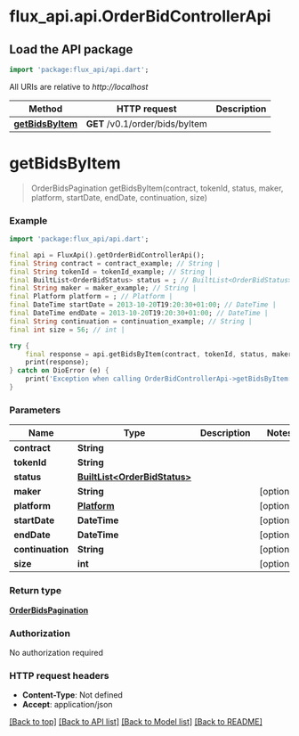 # flux_api.api.OrderBidControllerApi

## Load the API package
```dart
import 'package:flux_api/api.dart';
```

All URIs are relative to *http://localhost*

Method | HTTP request | Description
------------- | ------------- | -------------
[**getBidsByItem**](OrderBidControllerApi.md#getbidsbyitem) | **GET** /v0.1/order/bids/byItem | 


# **getBidsByItem**
> OrderBidsPagination getBidsByItem(contract, tokenId, status, maker, platform, startDate, endDate, continuation, size)



### Example
```dart
import 'package:flux_api/api.dart';

final api = FluxApi().getOrderBidControllerApi();
final String contract = contract_example; // String | 
final String tokenId = tokenId_example; // String | 
final BuiltList<OrderBidStatus> status = ; // BuiltList<OrderBidStatus> | 
final String maker = maker_example; // String | 
final Platform platform = ; // Platform | 
final DateTime startDate = 2013-10-20T19:20:30+01:00; // DateTime | 
final DateTime endDate = 2013-10-20T19:20:30+01:00; // DateTime | 
final String continuation = continuation_example; // String | 
final int size = 56; // int | 

try {
    final response = api.getBidsByItem(contract, tokenId, status, maker, platform, startDate, endDate, continuation, size);
    print(response);
} catch on DioError (e) {
    print('Exception when calling OrderBidControllerApi->getBidsByItem: $e\n');
}
```

### Parameters

Name | Type | Description  | Notes
------------- | ------------- | ------------- | -------------
 **contract** | **String**|  | 
 **tokenId** | **String**|  | 
 **status** | [**BuiltList&lt;OrderBidStatus&gt;**](OrderBidStatus.md)|  | 
 **maker** | **String**|  | [optional] 
 **platform** | [**Platform**](.md)|  | [optional] 
 **startDate** | **DateTime**|  | [optional] 
 **endDate** | **DateTime**|  | [optional] 
 **continuation** | **String**|  | [optional] 
 **size** | **int**|  | [optional] 

### Return type

[**OrderBidsPagination**](OrderBidsPagination.md)

### Authorization

No authorization required

### HTTP request headers

 - **Content-Type**: Not defined
 - **Accept**: application/json

[[Back to top]](#) [[Back to API list]](../README.md#documentation-for-api-endpoints) [[Back to Model list]](../README.md#documentation-for-models) [[Back to README]](../README.md)

